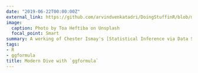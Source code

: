 ```yaml
---
date: "2019-06-22T00:00:00Z"
external_link: https://github.com/arvindvenkatadri/DoingStuffinR/blob/master/Modern%20Dive/ModernDive.md
image:
  caption: Photo by Toa Heftiba on Unsplash
  focal_point: Smart
summary: A working of Chester Ismay's [Statistical Inference via Data Science- A ModernDive into R and the Tidyverse](https://moderndive.com/) using the `ggformula` package
tags:
- R
- ggformula
title: Modern Dive with `ggformula`
---
```

